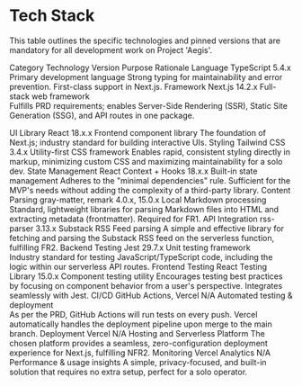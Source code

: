 # Tech Stack

This table outlines the specific technologies and pinned versions that are mandatory for all development work on Project 'Aegis'.

Category	Technology	Version	Purpose	Rationale
Language	TypeScript	5.4.x	Primary development language	Strong typing for maintainability and error prevention. First-class support in Next.js.
Framework	Next.js	14.2.x	Full-stack web framework	
Fulfills PRD requirements; enables Server-Side Rendering (SSR), Static Site Generation (SSG), and API routes in one package.

UI Library	React	18.x.x	Frontend component library	The foundation of Next.js; industry standard for building interactive UIs.
Styling	Tailwind CSS	3.4.x	Utility-first CSS framework	Enables rapid, consistent styling directly in markup, minimizing custom CSS and maximizing maintainability for a solo dev.
State Management	React Context + Hooks	18.x.x	Built-in state management	Adheres to the "minimal dependencies" rule. Sufficient for the MVP's needs without adding the complexity of a third-party library.
Content Parsing	gray-matter, remark	4.0.x, 15.0.x	Local Markdown processing	Standard, lightweight libraries for parsing Markdown files into HTML and extracting metadata (frontmatter). Required for FR1.
API Integration	rss-parser	3.13.x	Substack RSS Feed parsing	A simple and effective library for fetching and parsing the Substack RSS feed on the serverless function, fulfilling FR2.
Backend Testing	Jest	29.7.x	Unit testing framework	
Industry standard for testing JavaScript/TypeScript code, including the logic within our serverless API routes.
Frontend Testing	React Testing Library	15.0.x	Component testing utility	Encourages testing best practices by focusing on component behavior from a user's perspective. Integrates seamlessly with Jest.
CI/CD	GitHub Actions, Vercel	N/A	Automated testing & deployment	
As per the PRD, GitHub Actions will run tests on every push. Vercel automatically handles the deployment pipeline upon merge to the main branch.
Deployment	Vercel	N/A	Hosting and Serverless Platform	The chosen platform provides a seamless, zero-configuration deployment experience for Next.js, fulfilling NFR2.
Monitoring	Vercel Analytics	N/A	Performance & usage insights	A simple, privacy-focused, and built-in solution that requires no extra setup, perfect for a solo operator.